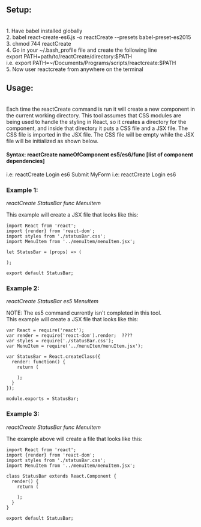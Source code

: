 <h2>Setup:</h2><br>
    1. Have babel installed globally<br>
    2. babel react-create-es6.js -o reactCreate --presets babel-preset-es2015<br>
    3. chmod 744 reactCreate<br>
    4. Go in your ~/.bash_profile file and create the following line<br>
        export PATH=path/to/reactCreate/directory:$PATH<br>
        i.e.      export PATH=~/Documents/Programs/scripts/reactcreate:$PATH<br>
    5. Now user reactcreate from anywhere on the terminal<br>

<h2>Usage:</h2><br>
Each time the reactCreate command is run it will create a new component in the current working directory. This tool assumes that CSS modules are being used to handle the styling in React, so it creates a directory for the component, and inside that directory it puts a CSS file and a JSX file. The CSS file is imported in the JSX file. The CSS file will be empty while the JSX file will be initialized as shown below.

<br>

<h4> Syntax: reactCreate nameOfComponent es5/es6/func [list of component dependencies]</h4>
i.e: reactCreate Login es6 Submit MyForm
i.e: reactCreate Login es6<br>



<h3>Example 1:</h3>
<em>reactCreate StatusBar func MenuItem</em>

This example will create a JSX file that looks like this:

    import React from 'react';
    import {render} from 'react-dom';
    import styles from './statusBar.css';
    import MenuItem from '../menuItem/menuItem.jsx';

    let StatusBar = (props) => (

    );

    export default StatusBar;



<h3>Example 2:</h3>
<em>reactCreate StatusBar es5 MenuItem</em>

NOTE: The es5 command currently isn't completed in this tool.<br>
This example will create a JSX file that looks like this:

    var React = require('react');
    var render = require('react-dom').render;  ????
    var styles = require('./statusBar.css');
    var MenuItem = require('../menuItem/menuItem.jsx');

    var StatusBar = React.createClass({
      render: function() {
        return (

        );
      }
    });

    module.exports = StatusBar;


<h3>Example 3:</h3>
<em>reactCreate StatusBar func MenuItem</em>

The example above will create a file that looks like this:

    import React from 'react';
    import {render} from 'react-dom';
    import styles from './statusBar.css';
    import MenuItem from '../menuItem/menuItem.jsx';

    class StatusBar extends React.Component {
      render() {
        return (

        );
      }
    }

    export default StatusBar;



